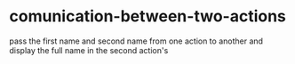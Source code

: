 # comunication-between-two-actions
pass the first name and second name from one action to another and display the full name in the second action's
